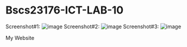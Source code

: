 # Bscs23176-ICT-LAB-10
Screenshot#1:
![image](https://github.com/Sameer23176/Bscs23176-ICT-LAB-10/assets/149463644/58e44032-a387-496c-8a0a-07e0f47ee5a9)
Screenshot#2:
![image](https://github.com/Sameer23176/Bscs23176-ICT-LAB-10/assets/149463644/f117a8b1-a76a-4ed5-a300-dde878bad3c4)
Screenshot#3:
![image](https://github.com/Sameer23176/Bscs23176-ICT-LAB-10/assets/149463644/f1acaec8-e346-48ec-abf4-f18be8992d7e)


My Website
